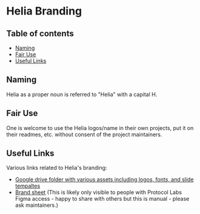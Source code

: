 # Helia Branding <!-- omit in toc -->

## Table of contents <!-- omit in toc -->

- [Naming](#naming)
- [Fair Use](#fair-use)
- [Useful Links](#useful-links)

## Naming

Helia as a proper noun is referred to "Helia" with a capital H.

## Fair Use

One is welcome to use the Helia logos/name in their own projects, put it on their readmes, etc. without consent of the project maintainers.  

## Useful Links

Various links related to Helia's branding:
* [Google drive folder with various assets including logos, fonts, and slide tempaltes](https://drive.google.com/drive/folders/1VBRtofco3Gw09VlE9pgCwOGFRwLS6er5?usp=sharing)
* [Brand sheet](https://www.figma.com/file/Eap42avMitUmvonmFi994R/Helia-Brand-Sheet?node-id=0%3A1&t=kpZjsp4EV34NFfm7-1) (This is likely only visible to people with Protocol Labs Figma access - happy to share with others but this is manual - please ask maintainers.) 
